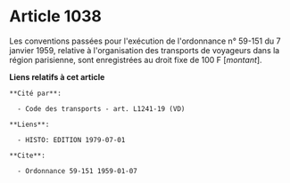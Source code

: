 # Article 1038

Les conventions passées pour l'exécution de l'ordonnance n° 59-151 du 7 janvier 1959, relative à l'organisation des
transports de voyageurs dans la région parisienne, sont enregistrées au droit fixe de 100 F [*montant*].

**Liens relatifs à cet article**

	**Cité par**:

	  - Code des transports - art. L1241-19 (VD)

	**Liens**:

	  - HISTO: EDITION 1979-07-01

	**Cite**:

	  - Ordonnance 59-151 1959-01-07
